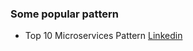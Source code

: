 

### Some popular pattern

- Top 10 Microservices Pattern [Linkedin](https://www.linkedin.com/feed/update/urn:li:activity:7062074241856200705/)